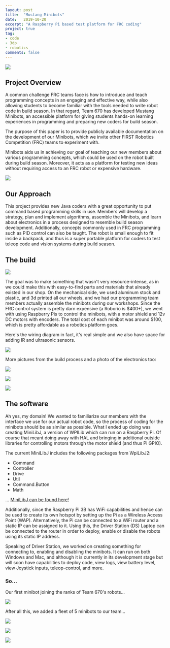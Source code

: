 ```yaml
---
layout: post
title:  "Mustang Minibots"
date:   2019-10-20
excerpt: "A Raspberry Pi based test platform for FRC coding"
project: true
tag:
- code
- 3dp
- robotics
comments: false
---
```


![](https://i.imgur.com/d9PEv3Q.jpg) 


## Project Overview

A common challenge FRC teams face is how to introduce and teach programming concepts in an engaging and effective way, while also allowing students to become familiar with the tools needed to write robot code in build season. In that regard, Team 670 has developed Mustang Minibots, an accessible platform for giving students hands-on learning experiences in programming and preparing new coders for build season.

The purpose of this paper is to provide publicly available documentation on the development of our Minibots, which we invite other FIRST Robotics Competition (FRC) teams to experiment with.

Minibots aids us in achieving our goal of teaching our new members about various programming concepts, which could be used on the robot built during build season. Moreover, it acts as a platform for testing new ideas without requiring access to an FRC robot or expensive hardware.

![](https://i.imgur.com/QELtXKU.jpg)



## Our Approach

This project provides new Java coders with a great opportunity to put command based programming skills in use. Members will develop a strategy, plan and implement algorithms, assemble the Minibots, and learn about electronics in a process designed to resemble build season development. Additionally, concepts commonly used in FRC programming such as PID control can also be taught. The robot is small enough to fit inside a backpack, and thus is a super portable platform for coders to test teleop code and vision systems during build season.

## The build

![](https://ctychen.github.io/assets/images/mbbuild1.jpg)



The goal was to make something that wasn't very resource-intense, as in we could make this with easy-to-find parts and materials that already existed in our shop. On the mechanical side, we used aluminum stock and plastic, and 3d printed all our wheels, and we had our programming team members actually assemble the minibots during our workshops.
Since the FRC control system is pretty darn expensive (a Roborio is $400+), we went with using Raspberry Pis to control the minibots, with a motor shield and 12v DC motors with encoders. The total cost of each minibot was around $100, which is pretty affordable as a robotics platform goes.



Here's the wiring diagram in fact, it's real simple and we also have space for adding IR and ultrasonic sensors.



![](https://ctychen.github.io/assets/images/minibotwiring.jpg)


More pictures from the build process and a photo of the electronics too: 


![](https://ctychen.github.io/assets/images/mbbuild2.jpg)



![](https://ctychen.github.io/assets/images/mbbuild3.jpg)



![](https://ctychen.github.io/assets/images/mbbuild4.jpg)


## The software

Ah yes, my domain! We wanted to familiarize our members with the interface we use for our actual robot code, so the process of coding for the minibots should be as similar as possible. What I ended up doing was creating MiniLibJ, a version of WPILib which can run on a Raspberry Pi. Of course that meant doing away with HAL and bringing in additional outside libraries for controlling motors through the motor shield (and thus Pi GPIO).

The current MiniLibJ includes the following packages from WpiLibJ2:
- Command
- Controller
- Drive
- Util
- Command.Button
- Math

... [MiniLibJ can be found here!](https://github.com/HHS-Team670/MustangMinibots)




Additionally, since the Raspberry Pi 3B has WiFi capabilities and hence can be used to create its own hotspot by setting up the Pi as a Wireless Access Point (WAP). Alternatively, the Pi can be connected to a WiFi router and a static IP can be assigned to it. Using this, the Driver Station (DS) Laptop can be connected to the router in order to deploy, enable or disable the robots using its static IP address.



Speaking of Driver Station, we worked on creating something for connecting to, enabling and disabling the minibots. It can run on both Windows and Mac, and although it is currently in its development stage but will soon have capabilities to deploy code, view logs, view battery level, view Joystick inputs, teleop-control, and more.



### So...

Our first minibot joining the ranks of Team 670's robots...



![](https://ctychen.github.io/assets/images/all670.jpg)



After all this, we added a fleet of 5 minibots to our team...



![](https://ctychen.github.io/assets/images/5mini.jpg)



![](https://ctychen.github.io/assets/images/5mini1.jpg)



![](https://ctychen.github.io/assets/images/5mini2.jpg)
